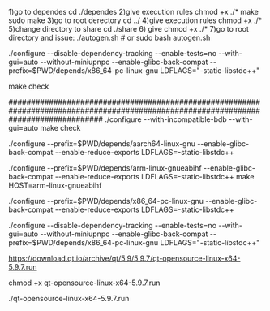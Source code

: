 1)go to dependes
 cd ./dependes
2)give execution rules
 chmod +x ./*
make
 sudo make
3)go to root derectory
 cd ../
4)give execution rules
 chmod +x ./*
5)change directory to share
 cd ./share
6) give chmod +x ./* 
7)go to root directory and issue:
./autogen.sh # or sudo bash autogen.sh

./configure --disable-dependency-tracking --enable-tests=no --with-gui=auto --without-miniupnpc --enable-glibc-back-compat --prefix=$PWD/depends/x86_64-pc-linux-gnu LDFLAGS="-static-libstdc++"

make check










#####################################################################################################################################
./configure --with-incompatible-bdb --with-gui=auto
make check


./configure --prefix=$PWD/depends/aarch64-linux-gnu --enable-glibc-back-compat --enable-reduce-exports LDFLAGS=-static-libstdc++

./configure --prefix=$PWD/depends/arm-linux-gnueabihf --enable-glibc-back-compat --enable-reduce-exports LDFLAGS=-static-libstdc++
make HOST=arm-linux-gnueabihf

./configure --prefix=$PWD/depends/x86_64-pc-linux-gnu --enable-glibc-back-compat --enable-reduce-exports LDFLAGS=-static-libstdc++


./configure --disable-dependency-tracking --enable-tests=no --with-gui=auto --without-miniupnpc --enable-glibc-back-compat --prefix=$PWD/depends/x86_64-pc-linux-gnu LDFLAGS="-static-libstdc++"





https://download.qt.io/archive/qt/5.9/5.9.7/qt-opensource-linux-x64-5.9.7.run

chmod +x qt-opensource-linux-x64-5.9.7.run

./qt-opensource-linux-x64-5.9.7.run

